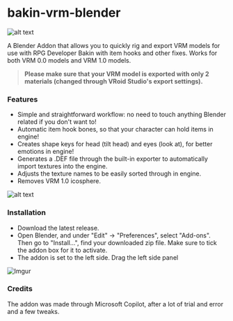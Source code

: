 # bakin-vrm-blender

![alt text](https://i.imgur.com/7P59bZx.png)

A Blender Addon that allows you to quickly rig and export VRM models for use with RPG Developer Bakin with item hooks and other fixes.
Works for both VRM 0.0 models and VRM 1.0 models.

>**Please make sure that your VRM model is exported with only 2 materials (changed through VRoid Studio's export settings).**

### Features
- Simple and straightforward workflow: no need to touch anything Blender related if you don't want to!
- Automatic item hook bones, so that your character can hold items in engine!
- Creates shape keys for head (tilt head) and eyes (look at), for better emotions in engine!
- Generates a .DEF file through the built-in exporter to automatically import textures into the engine.
- Adjusts the texture names to be easily sorted through in engine.
- Removes VRM 1.0 icosphere.

![alt text](https://i.imgur.com/Y1BLewc.png)

### Installation
- Download the latest release.
- Open Blender, and under "Edit" -> "Preferences", select "Add-ons". Then go to "Install...", find your downloaded zip file. Make sure to tick the addon box for it to activate.
- The addon is set to the left side. Drag the left side panel

![Imgur](https://i.imgur.com/6eNARrZ.png)

### Credits
The addon was made through Microsoft Copilot, after a lot of trial and error and a few tweaks.
